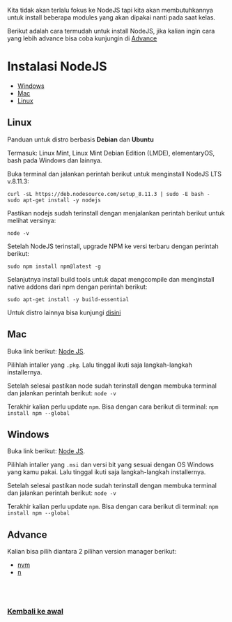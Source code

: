 Kita tidak akan terlalu fokus ke NodeJS tapi kita akan membutuhkannya untuk install beberapa modules yang akan dipakai nanti pada saat kelas.

Berikut adalah cara termudah untuk install NodeJS, jika kalian ingin cara yang lebih advance bisa coba kunjungin di 
[Advance](#advance)

# Instalasi NodeJS

- [Windows](#windows)
- [Mac](#mac)
- [Linux](#linux)

## Linux

Panduan untuk distro berbasis **Debian** dan **Ubuntu**

Termasuk: Linux Mint, Linux Mint Debian Edition (LMDE), elementaryOS, bash pada Windows dan lainnya.

Buka terminal dan jalankan perintah berikut untuk menginstall NodeJS LTS v.8.11.3:
```
curl -sL https://deb.nodesource.com/setup_8.11.3 | sudo -E bash -
sudo apt-get install -y nodejs
```

Pastikan nodejs sudah terinstall dengan menjalankan perintah berikut untuk melihat versinya:
```
node -v
```

Setelah NodeJS terinstall, upgrade NPM ke versi terbaru dengan perintah berikut:
```
sudo npm install npm@latest -g
```

Selanjutnya install build tools untuk dapat mengcompile dan menginstall native addons dari npm dengan perintah berikut:
```
sudo apt-get install -y build-essential
```

Untuk distro lainnya bisa kunjungi [disini](https://nodejs.org/en/download/package-manager)


## Mac

Buka link berikut: [Node JS](https://nodejs.org/en/download/).

Pilihlah intaller yang `.pkg`.
Lalu tinggal ikuti saja langkah-langkah installernya.

Setelah selesai pastikan node sudah terinstall dengan membuka terminal dan jalankan perintah berikut:
`node -v`

Terakhir kalian perlu update `npm`. Bisa dengan cara berikut di terminal:
`npm install npm --global`

## Windows

Buka link berikut: [Node JS](https://nodejs.org/en/download/).

Pilihlah intaller yang `.msi` dan versi bit yang sesuai dengan OS Windows yang kamu pakai.
Lalu tinggal ikuti saja langkah-langkah installernya.

Setelah selesai pastikan node sudah terinstall dengan membuka terminal dan jalankan perintah berikut:
`node -v`

Terakhir kalian perlu update `npm`. Bisa dengan cara berikut di terminal:
`npm install npm --global`


## Advance
Kalian bisa pilih diantara 2 pilihan version manager berikut:
- [nvm](https://github.com/creationix/nvm)
- [n](https://github.com/tj/n)

<br>
<br>

### [Kembali ke awal](README.md)
